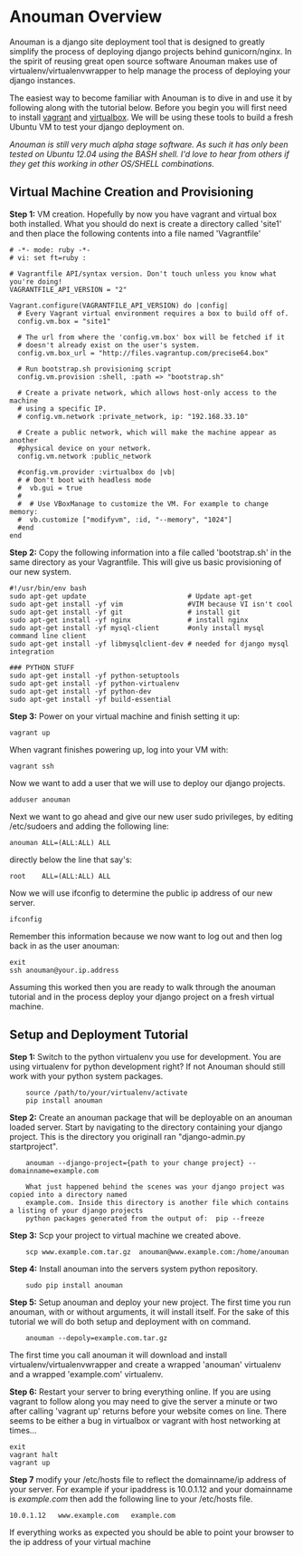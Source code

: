 Anouman Overview
================

Anouman is a django site deployment tool that is designed to greatly simplify the process of deploying django projects behind gunicorn/nginx.  In the spirit of reusing great open source software Anouman makes use of virtualenv/virtualenvwrapper to help manage the process of deploying your django instances.  

The easiest way to become familiar with Anouman is to dive in and use it by following along with the tutorial below.  Before you begin you will first need to install [vagrant](http://www.vagrantup.com/) and [virtualbox](https://www.virtualbox.org/).  We will be using these tools to build a fresh Ubuntu VM to test your django deployment on.

*Anouman is still very much alpha stage software.  As such it has only been tested on Ubuntu 12.04 using the BASH shell.  I'd love to hear from others if they get this working in other OS/SHELL combinations.* 


Virtual Machine Creation and Provisioning
-----------------------------------------


**Step 1:** VM creation.  Hopefully by now you have vagrant and virtual box both installed.  What you should do next is create a directory called 'site1' and then place the following contents into a file named 'Vagrantfile'

    # -*- mode: ruby -*-
    # vi: set ft=ruby :

    # Vagrantfile API/syntax version. Don't touch unless you know what you're doing!
    VAGRANTFILE_API_VERSION = "2"

    Vagrant.configure(VAGRANTFILE_API_VERSION) do |config| 
      # Every Vagrant virtual environment requires a box to build off of. 
      config.vm.box = "site1" 

      # The url from where the 'config.vm.box' box will be fetched if it 
      # doesn't already exist on the user's system. 
      config.vm.box_url = "http://files.vagrantup.com/precise64.box" 

      # Run bootstrap.sh provisioning script 
      config.vm.provision :shell, :path => "bootstrap.sh" 

      # Create a private network, which allows host-only access to the machine 
      # using a specific IP. 
      # config.vm.network :private_network, ip: "192.168.33.10"  

      # Create a public network, which will make the machine appear as another 
      #physical device on your network. 
      config.vm.network :public_network 

      #config.vm.provider :virtualbox do |vb| 
      # # Don't boot with headless mode 
      #  vb.gui = true 
      # 
      #  # Use VBoxManage to customize the VM. For example to change memory: 
      #  vb.customize ["modifyvm", :id, "--memory", "1024"] 
      #end 
    end

**Step 2:** Copy the following information into a file called 'bootstrap.sh' in the same directory as your Vagrantfile.   This will give us basic provisioning of our new system.  

    #!/usr/bin/env bash
    sudo apt-get update                         # Update apt-get
    sudo apt-get install -yf vim                #VIM because VI isn't cool
    sudo apt-get install -yf git                # install git
    sudo apt-get install -yf nginx              # install nginx
    sudo apt-get install -yf mysql-client       #only install mysql command line client
    sudo apt-get install -yf libmysqlclient-dev # needed for django mysql integration

    ### PYTHON STUFF
    sudo apt-get install -yf python-setuptools
    sudo apt-get install -yf python-virtualenv
    sudo apt-get install -yf python-dev
    sudo apt-get install -yf build-essential


**Step 3:** Power on your virtual machine and finish setting it up:

    vagrant up
    
When vagrant finishes powering up, log into your VM with:

    vagrant ssh
    
Now we want to add a user that we will use to deploy our django projects.

    adduser anouman
    
Next we want to go ahead and give our new user sudo privileges, by editing /etc/sudoers and adding the following line:
    
    anouman ALL=(ALL:ALL) ALL  
    
directly below the line that say's:

    root    ALL=(ALL:ALL) ALL

Now we will use ifconfig to determine the public ip address of our new server.

    ifconfig
    
Remember this information because we now want to log out and then log back in as the user anouman:

    exit
    ssh anouman@your.ip.address
    
Assuming this worked then you are ready to walk through the anouman tutorial and in the process deploy your django project on a fresh virtual machine.



Setup and Deployment Tutorial
-----------------------------


**Step 1:** Switch to the python virtualenv you use for development.
        You are using virtualenv for python development right?  If not Anouman should still work
        with your python system packages.

        source /path/to/your/virtualenv/activate
        pip install anouman

**Step 2:** Create an anouman package that will be deployable on an anouman loaded
        server.  Start by navigating to the directory containing your django project.
        This is the directory you originall ran "django-admin.py startproject".
        

        anouman --django-project={path to your change project} --domainname=example.com

        What just happened behind the scenes was your django project was copied into a directory named
        example.com. Inside this directory is another file which contains a listing of your django projects 
        python packages generated from the output of:  pip --freeze 

**Step 3:** Scp your project to virtual machine we created above.

        scp www.example.com.tar.gz  anouman@www.example.com:/home/anouman

**Step 4:** Install anouman into the servers system python repository.

        sudo pip install anouman

**Step 5:** Setup  anouman and deploy your new project.   The first time you run anouman, with or without arguments, it will install itself.  For the sake of this tutorial we will do both setup and deployment with on command.

        anouman --depoly=example.com.tar.gz

The first time you call anouman it will download and install virtualenv/virtualenvwrapper and create a wrapped 'anouman' virtualenv and a wrapped 'example.com' virtualenv.

**Step 6:** Restart your server to bring everything online.  If you are using vagrant to follow along you may need to give the server a minute or two after calling 'vagrant up' returns before your website comes on line.  There seems to be either a bug in virtualbox or vagrant with host networking at times...

    exit  
    vagrant halt
    vagrant up
    
              
**Step 7**  modify your /etc/hosts file to reflect the domainname/ip address of your server.  For example if your ipaddress is 10.0.1.12 and your domainname is *example.com*  then add the following line to your /etc/hosts file.

    10.0.1.12   www.example.com   example.com


If everything works as expected you should be able to point your browser to the ip address of your virtual machine

